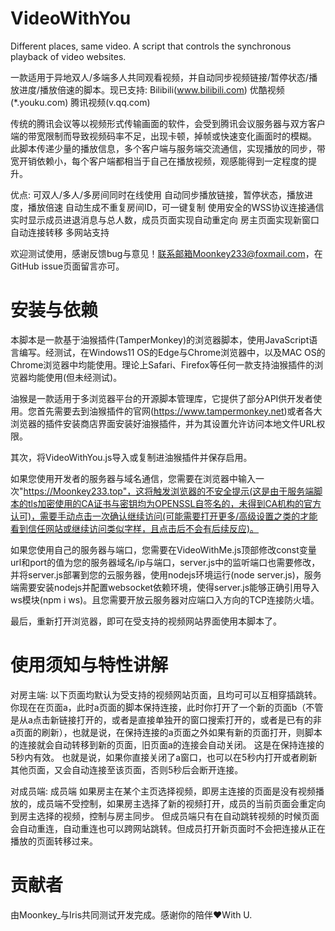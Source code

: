 # VideoWithYou
Different places, same video. A script that controls the synchronous playback of video websites.

一款适用于异地双人/多端多人共同观看视频，并自动同步视频链接/暂停状态/播放进度/播放倍速的脚本。现已支持:
Bilibili(www.bilibili.com)
优酷视频(*.youku.com)
腾讯视频(v.qq.com)

传统的腾讯会议等以视频形式传输画面的软件，会受到腾讯会议服务器与双方客户端的带宽限制而导致视频码率不足，出现卡顿，掉帧或快速变化画面时的模糊。
此脚本传递少量的播放信息，多个客户端与服务端交流通信，实现播放的同步，带宽开销依赖小，每个客户端都相当于自己在播放视频，观感能得到一定程度的提升。

优点:
可双人/多人/多房间同时在线使用
自动同步播放链接，暂停状态，播放进度，播放倍速
自动生成不重复房间ID，可一键复制
使用安全的WSS协议连接通信
实时显示成员进退消息与总人数，成员页面实现自动重定向
房主页面实现新窗口自动连接转移
多网站支持

欢迎测试使用，感谢反馈bug与意见！联系邮箱Moonkey233@foxmail.com，在GitHub issue页面留言亦可。

# 安装与依赖
本脚本是一款基于油猴插件(TamperMonkey)的浏览器脚本，使用JavaScript语言编写。经测试，在Windows11 OS的Edge与Chrome浏览器中，以及MAC OS的Chrome浏览器中均能使用。理论上Safari、Firefox等任何一款支持油猴插件的浏览器均能使用(但未经测试)。

油猴是一款适用于多浏览器平台的开源脚本管理库，它提供了部分API供开发者使用。您首先需要去到油猴插件的官网(https://www.tampermonkey.net)或者各大浏览器的插件安装商店界面安装好油猴插件，并为其设置允许访问本地文件URL权限。

其次，将VideoWithYou.js导入或复制进油猴插件并保存启用。

如果您使用开发者的服务器与域名通信，您需要在浏览器中输入一次"https://Moonkey233.top"，这将触发浏览器的不安全提示(这是由于服务端脚本的tls加密使用的CA证书与密钥均为OPENSSL自签名的，未得到CA机构的官方认可)，需要手动点击一次确认继续访问(可能需要打开更多/高级设置之类的才能看到信任网站或继续访问类似字样，且点击后不会有后续反应)。

如果您使用自己的服务器与端口，您需要在VideoWithMe.js顶部修改const变量url和port的值为您的服务器域名/ip与端口，server.js中的监听端口也需要修改，并将server.js部署到您的云服务器，使用nodejs环境运行(node server.js)，服务端需要安装nodejs并配置websocket依赖环境，使得server.js能够正确引用导入ws模块(npm i ws)。且您需要开放云服务器对应端口入方向的TCP连接防火墙。

最后，重新打开浏览器，即可在受支持的视频网站界面使用本脚本了。

# 使用须知与特性讲解
对房主端:
以下页面均默认为受支持的视频网站页面，且均可可以互相穿插跳转。
你现在在页面a，此时a页面的脚本保持连接，此时你打开了一个新的页面b（不管是从a点击新链接打开的，或者是直接单独开的窗口搜索打开的，或者是已有的非a页面的刷新），也就是说，在保持连接的a页面之外如果有新的页面打开，则脚本的连接就会自动转移到新的页面，旧页面a的连接会自动关闭。
这是在保持连接的5秒内有效。
也就是说，如果你直接关闭了a窗口，也可以在5秒内打开或者刷新其他页面，又会自动连接至该页面，否则5秒后会断开连接。

对成员端:
成员端
如果房主在某个主页选择视频，即房主连接的页面是没有视频播放的，成员端不受控制，如果房主选择了新的视频打开，成员的当前页面会重定向到房主选择的视频，控制与房主同步。
但成员端只有在自动跳转视频的时候页面会自动重连，自动重连也可以跨网站跳转。但成员打开新页面时不会把连接从正在播放的页面转移过来。

# 贡献者
由Moonkey_与Iris共同测试开发完成。感谢你的陪伴❤️With U.
